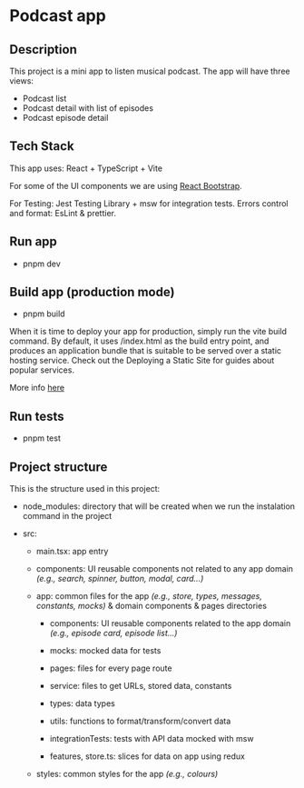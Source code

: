 # Podcast app

## Description

This project is a mini app to listen musical podcast. The app will have three views:

- Podcast list
- Podcast detail with list of episodes
- Podcast episode detail

## Tech Stack

This app uses: React + TypeScript + Vite

For some of the UI components we are using [React Bootstrap](https://react-bootstrap.netlify.app/).

For Testing: Jest Testing Library + msw for integration tests. Errors control and format: EsLint & prettier.

## Run app

- pnpm dev

## Build app (production mode)

- pnpm build

When it is time to deploy your app for production, simply run the vite build command. By default, it uses <root>/index.html as the build entry point, and produces an application bundle that is suitable to be served over a static hosting service. Check out the Deploying a Static Site for guides about popular services.

More info [here](https://vitejs.dev/guide/build/#:~:text=When%20it%20is%20time%20to,for%20guides%20about%20popular%20services.)

## Run tests

- pnpm test

## Project structure

This is the structure used in this project:

- node_modules: directory that will be created when we run the instalation command in the project

- src:

  - main.tsx: app entry

  - components: UI reusable components not related to any app domain _(e.g., search, spinner, button, modal, card...)_

  - app: common files for the app _(e.g., store, types, messages, constants, mocks)_ & domain components & pages directories

    - components: UI reusable components related to the app domain _(e.g., episode card, episode list...)_

    - mocks: mocked data for tests

    - pages: files for every page route

    - service: files to get URLs, stored data, constants

    - types: data types

    - utils: functions to format/transform/convert data

    - integrationTests: tests with API data mocked with msw

    - features, store.ts: slices for data on app using redux

  - styles: common styles for the app _(e.g., colours)_
